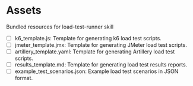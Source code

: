 # Assets

Bundled resources for load-test-runner skill

- [ ] k6_template.js: Template for generating k6 load test scripts.
- [ ] jmeter_template.jmx: Template for generating JMeter load test scripts.
- [ ] artillery_template.yaml: Template for generating Artillery load test scripts.
- [ ] results_template.md: Template for generating load test results reports.
- [ ] example_test_scenarios.json: Example load test scenarios in JSON format.
